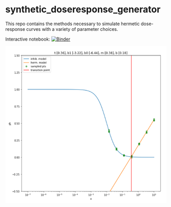 # synthetic_doseresponse_generator
This repo contains the methods necessary to simulate hermetic dose-response curves with a variety of parameter choices. 

Interactive notebook: 
            [![Binder](https://mybinder.org/badge_logo.svg)](https://mybinder.org/v2/gh/nathanieljevans/synthetic_doseresponse_generator/master?filepath=.%2FSynthetic_DR_generator.ipynb)

![example_output](./figures/example.PNG)